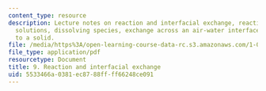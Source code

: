 ```yaml
---
content_type: resource
description: Lecture notes on reaction and interfacial exchange, reaction-advection-diffusion
  solutions, dissolving species, exchange across an air-water interface, and partitioning
  to a solid.
file: /media/https%3A/open-learning-course-data-rc.s3.amazonaws.com/1-061-transport-processes-in-the-environment-fall-2008/5533466a0381ec8788ffff66248ce091_interfacial.pdf
file_type: application/pdf
resourcetype: Document
title: 9. Reaction and interfacial exchange
uid: 5533466a-0381-ec87-88ff-ff66248ce091
---
```

